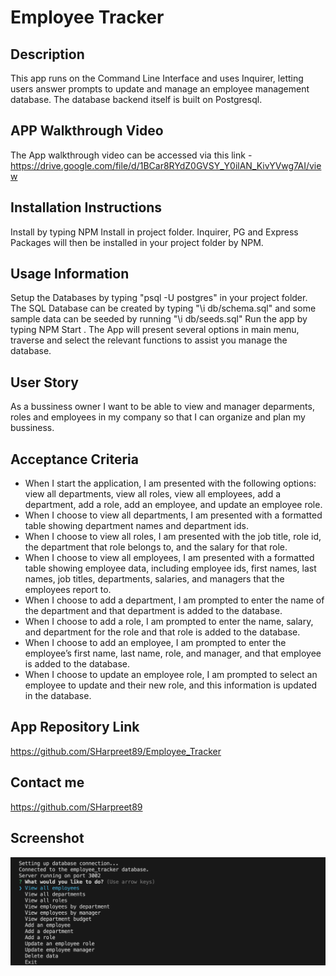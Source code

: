 # Employee Tracker

## Description

This app runs on the Command Line Interface and uses Inquirer, letting users answer prompts to update and manage an employee management database.
The database backend itself is built on Postgresql.

## APP Walkthrough Video

The App walkthrough video can be accessed via this link - https://drive.google.com/file/d/1BCar8RYdZ0GVSY_Y0ilAN_KivYVwg7AI/view

## Installation Instructions

Install by typing NPM Install in project folder.
Inquirer, PG and Express Packages will then be installed in your project folder by NPM.

## Usage Information

Setup the Databases by typing "psql -U postgres" in your project folder.
The SQL Database can be created by typing "\i db/schema.sql"  and some sample data can be seeded by running "\i db/seeds.sql"
Run the app by typing NPM Start . The App will present several options in main menu, traverse and select the relevant functions to assist you manage the database.

## User Story

As a bussiness owner I want to be able to view and manager deparments, roles and employees in my company so that I can organize and plan my bussiness.

## Acceptance Criteria

- When I start the application, I am presented with the following options: view all departments, view all roles, view all employees, add a department, add a role, add an employee, and update an employee role.
- When I choose to view all departments, I am presented with a formatted table showing department names and department ids.
- When I choose to view all roles, I am presented with the job title, role id, the department that role belongs to, and the salary for that role.
- When I choose to view all employees, I am presented with a formatted table showing employee data, including employee ids, first names, last names, job titles, departments, salaries, and managers that the employees report to.
- When I choose to add a department, I am prompted to enter the name of the department and that department is added to the database.
- When I choose to add a role, I am prompted to enter the name, salary, and department for the role and that role is added to the database.
- When I choose to add an employee, I am prompted to enter the employee’s first name, last name, role, and manager, and that employee is added to the database.
- When I choose to update an employee role, I am prompted to select an employee to update and their new role, and this information is updated in the database.

## App Repository Link

https://github.com/SHarpreet89/Employee_Tracker

## Contact me

https://github.com/SHarpreet89

## Screenshot

![Alt text](./assets/images/Application%20Image.png)